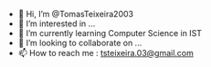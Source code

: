 - 👋 Hi, I’m @TomasTeixeira2003
- 👀 I’m interested in ...
- 🌱 I’m currently learning Computer Science in IST
- 💞️ I’m looking to collaborate on ...
- 📫 How to reach me :  tsteixeira.03@gmail.com

<!---
TomasTeixeira2003/TomasTeixeira2003 is a ✨ special ✨ repository because its `README.md` (this file) appears on your GitHub profile.
You can click the Preview link to take a look at your changes.
--->
